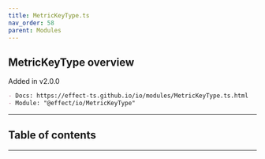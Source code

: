 ```yaml
---
title: MetricKeyType.ts
nav_order: 58
parent: Modules
---
```


## MetricKeyType overview

Added in v2.0.0

```md
- Docs: https://effect-ts.github.io/io/modules/MetricKeyType.ts.html
- Module: "@effect/io/MetricKeyType"
```

---

<h2 class="text-delta">Table of contents</h2>

---
